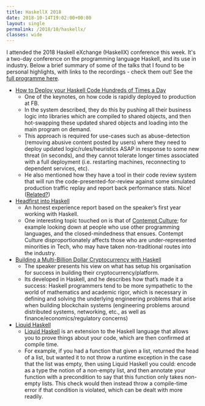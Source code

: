 ```yaml
---
title: HaskellX 2018
date: 2018-10-14T19:02:00+00:00
layout: single
permalink: /2018/10/haskellx/
classes: wide
---
```

I attended the 2018 Haskell eXchange (HaskellX) conference this week. It's a two-day conference on the programming language Haskell, and its use in industry. Below a brief summary of some of the talks that I found to be personal highlights, with links to the recordings - check them out! See the [full programme here](https://skillsmatter.com/conferences/10237-haskell-exchange-2018#program).

- [How to Deploy your Haskell Code Hundreds of Times a Day](https://skillsmatter.com/skillscasts/11654-keynote-how-to-deploy-your-haskell-code-hundreds-of-times-a-day)
  - One of the keynotes, on how code is rapidly deployed to production at FB. 
  - In the system described, they do this by pushing all their business logic into libraries which are compiled to shared objects, and then hot-swapping these updated shared objects and loading into the main program on demand.
  - This approach is required for use-cases such as abuse-detection (removing abusive content posted by users) where they need to deploy updated logic/rules/heuristics ASAP in response to some new threat (in seconds), and they cannot tolerate longer times associated with a full deployment (i.e. restarting machines, reconnecting to dependent services, etc).
  - He also mentioned how they have a tool in their code review system that will run the code-presented-for-review against some simulated production traffic replay and report back performance stats. Nice! ([Related?](https://code.fb.com/developer-tools/sapienz-intelligent-automated-software-testing-at-scale/))
- [Headfirst into Haskell](https://skillsmatter.com/skillscasts/12589-headfirst-into-haskell)
  - An honest experience report based on the speaker’s first year working with Haskell. 
  - One interesting topic touched on is that of [Contempt Culture](https://blog.aurynn.com/2015/12/16-contempt-culture); for example looking down at people who use other programming languages, and the closed-mindedness that ensues. Contempt Culture disproportionately affects those who are under-represented minorities in Tech, who may have taken non-traditional routes into the industry.
- [Building a Multi-Billion Dollar Cryptocurrency with Haskell](https://skillsmatter.com/skillscasts/12930-building-a-multi-billion-dollar-cryptocurrency-with-haskell)
  - The speaker presents his view on what has setup his organisation for success in building their cryptocurrency/platform. 
  - Its developed in Haskell, and he describes how that’s made it a success: Haskell programmers tend to be more sympathetic to the world of mathematics and academic rigor, which is necessary in defining and solving the underlying engineering problems that arise when building blockchain systems (engineering problems around distributed systems, networking, etc., as well as finance/economics/regulatory concerns)
- [Liquid Haskell](https://skillsmatter.com/skillscasts/11068-keynote-looking-forward-to-niki-vazou-s-keynote-at-haskellx-2018#video)
  - [Liquid Haskell](https://ucsd-progsys.github.io/liquidhaskell-blog/) is an extension to the Haskell language that allows you to prove things about your code, which are then confirmed at compile time.
  - For example, if you had a function that given a list, returned the head of a list, but wanted it to not throw a runtime exception in the case that the list was empty, then using Liquid Haskell you could: encode as a type the notion of a non-empty list, and then annotate your function with a precondition to say that this function only takes non-empty lists. This check would then instead throw a compile-time error if that condition is violated, which can be dealt with more readily.
